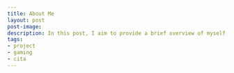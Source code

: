 ```yaml
---
title: About Me
layout: post
post-image: 
description: In this post, I aim to provide a brief overview of myself, including my interests and activities both within and outside of work.
tags:
- project
- gaming
- cita
---
```


